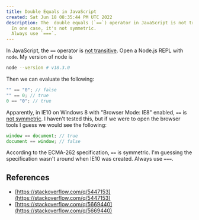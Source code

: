 ```yaml
---
title: Double Equals in JavaScript
created: Sat Jun 18 08:35:44 PM UTC 2022
description: The  double equals (`==`) operator in JavaScript is not transitive.
  In one case, it's not symmetric.
  Always use `===`.
---
```


In JavaScript, the `==` operator is [not transitive](https://stackoverflow.com/q/5447153).
Open a Node.js REPL with `node`.
My version of node is

```bash
node --version # v18.3.0
```

Then we can evaluate the following:

```js
"" == "0"; // false
"" == 0; // true
0 == "0"; // true
```

Apparently, in IE10 on Windows 8 with "Browser Mode: IE8" enabled, `==` is [not symmetric](https://stackoverflow.com/q/5669440).
I haven't tested this, but if we were to open the browser tools I guess we would see the following:

```js
window == document; // true
document == window; // false
```

According to the ECMA-262 specification, `==` is symmetric.
I'm guessing the specification wasn't around when IE10 was created.
Always use `===`.

## References

- [https://stackoverflow.com/q/5447153](https://stackoverflow.com/q/5447153)
- [https://stackoverflow.com/q/5669440](https://stackoverflow.com/q/5669440)
